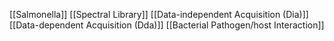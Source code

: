 [[Salmonella]]
[[Spectral Library]]
[[Data-independent Acquisition (Dia)]]
[[Data-dependent Acquisition (Dda)]]
[[Bacterial Pathogen/host Interaction]]
